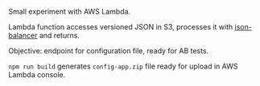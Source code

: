 Small experiment with AWS Lambda.

Lambda function accesses versioned JSON in S3, processes it with [json-balancer]() and returns.

Objective: endpoint for configuration file, ready for AB tests.

`npm run build` generates `config-app.zip` file ready for upload in AWS Lambda console.
